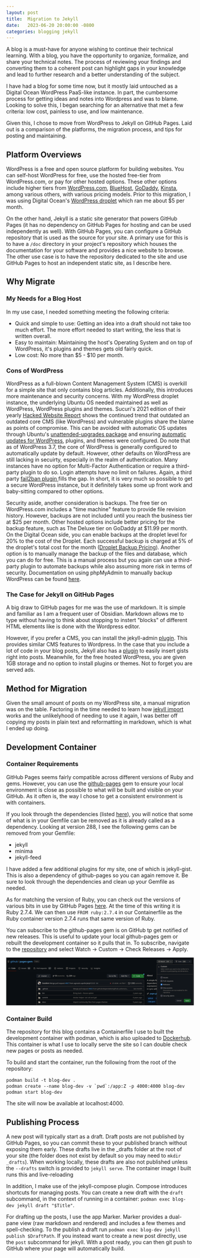 ```yaml
---
layout: post
title:  Migration to Jekyll
date:   2023-06-20 20:00:00 -0800
categories: blogging jekyll
---
```

A blog is a must-have for anyone wishing to continue their technical learning. With a blog, you have the opportunity to organize, formalize, and share your technical notes. The process of reviewing your findings and converting them to a coherent post can highlight gaps in your knowledge and lead to further research and a better understanding of the subject.
  
I have had a blog for some time now, but it mostly laid untouched as a Digital Ocean WordPress PaaS-like instance. In part, the cumbersome process for getting ideas and notes into Wordpress and was to blame. Looking to solve this, I began searching for an alternative that met a few criteria: low cost, painless to use, and low maintenance. 

Given this, I chose to move from WordPress to Jekyll on GitHub Pages. Laid out is a comparison of the platforms, the migration process, and tips for posting and maintaining.

## Platform Overviews

WordPress is a free and open source platform for building websites. You can self-host WordPress for free, use the hosted free-tier from WordPress.com, or pay for other hosted options. These other options include higher tiers from [WordPress.com](https://wordpress.com/pricing/), [BlueHost](https://www.bluehost.com/web-hosting/signup), [GoDaddy](https://www.godaddy.com/hosting/wordpress-hosting), [Kinsta](https://www.godaddy.com/hosting/wordpress-hosting), among various others, with various pricing models. Prior to this migration, I was using Digital Ocean's [WordPress droplet](https://marketplace.digitalocean.com/apps/wordpress) which ran me about $5 per month.

On the other hand, Jekyll is a static site generator that powers GitHub Pages (it has no dependency on GitHub Pages for hosting and can be used independently as well). With GitHub Pages, you can configure a GitHub repository that is used as the source for your site. A primary use for this is to have a `/doc` directory in your project's repository which houses the documentation for your software and provides a nice website to browse. The other use case is to have the repository dedicated to the site and use GitHub Pages to host an independent static site, as I describe here.

## Why Migrate

### My Needs for a Blog Host

In my use case, I needed something meeting the following criteria:

* Quick and simple to use: Getting an idea into a draft should not take too much effort. The more effort needed to start writing, the less that is written overall.
* Easy to maintain: Maintaining the host's Operating System and on top of WordPress, it's plugins and themes gets old fairly quick.
* Low cost: No more than \$5 - \$10 per month.

### Cons of WordPress

WordPress as a full-blown Content Management System (CMS) is overkill for a simple site that only contains blog articles. Additionally, this introduces more maintenance and security concerns. With my WordPress droplet instance, the underlying Ubuntu OS needed maintained as well as WordPress, WordPress plugins and themes. Sucuri's 2021 edition of their yearly [Hacked Website Report](https://sucuri.net/reports/2021-hacked-website-report/) shows the continued trend that outdated an outdated core CMS (like WordPress) and vulnerable plugins share the blame as points of compromise. This can be avoided with automatic OS updates through Ubuntu's [unattended-upgrades package](https://help.ubuntu.com/community/AutomaticSecurityUpdates) and ensuring [automatic updates for WordPress](https://wordpress.org/documentation/article/configuring-automatic-background-updates/), plugins, and themes were configured. Do note that as of WordPress 3.7, the core of WordPress is generally configured to automatically update by default. However, other defaults on WordPress are still lacking in secuirty, especially in the realm of authentication. Many instances have no option for Multi-Factor Authentication or require a third-party plugin to do so. Login attempts have no limit on failures. Again, a third party [fail2ban plugin ](https://wordpress.org/plugins/wp-fail2ban/) fills the gap. In short, it is very much so possible to get a secure WordPress instance, but it definitely takes some up front work and baby-sitting compared to other options.

Security aside, another consideration is backups. The free tier on WordPress.com includes a "time machine" feature to provide file revision history. However, backups are not included until you reach the business tier at \$25 per month. Other hosted options include better pricing for the backup feature, such as The Deluxe tier on GoDaddy at \$11.99 per month. On the Digital Ocean side, you can enable backups at the droplet level for 20% to the cost of the Droplet. Each successful backup is charged at 5% of the droplet's total cost for the month ([Droplet Backup Pricing](https://docs.digitalocean.com/products/images/backups/details/pricing/)). Another option is to manually manage the backup of the files and database, which you can do for free. This is a manual process but you again can use a third-party plugin to automate backups while also assuming more risk in terms of security. Documentation on using phpMyAdmin to manually backup WordPress can be found [here](https://wordpress.org/documentation/article/wordpress-backups/).

### The Case for Jekyll on GitHub Pages

A big draw to GitHub pages for me was the use of markdown. It is simple and familiar as I am a frequent user of Obsidian. Markdown allows me to type without having to think about stopping to instert "blocks" of different HTML elements like is done with the Wordpress editor.

However, if you prefer a CMS, you can install the jekyll-admin [plugin](https://github.com/jekyll/jekyll-admin). This provides similar CMS features to Wordpress. In the case that you include a lot of code in your blog posts, Jekyll also has a [plugin](https://github.com/jekyll/jekyll-gist) to easily insert gists right into posts. Meanwhile, for the free hosted WordPress, you are given 1GB storage and no option to install plugins or themes. Not to forget you are served ads.

## Method for Migration

Given the small amount of posts on my WordPress site, a manual migration was on the table. Factoring in the time needed to learn how [jekyll import](https://github.com/jekyll/jekyll-import) works and the unlikelyhood of needing to use it again, I was better off copying my posts in plain text and reformatting in markdown, which is what I ended up doing.

## Development Container

### Container Requirements

GitHub Pages seems fairly compatible across different versions of Ruby and gems. However, you can use the [github-pages](https://docs.github.com/en/pages/setting-up-a-github-pages-site-with-jekyll/creating-a-github-pages-site-with-jekyll) gem to ensure your local environment is close as possible to what will be built and visible on your GitHub. As it often is, the way I chose to get a consistent environment is with containers.

If you look through the dependencies (listed [here](https://rubygems.org/gems/github-pages)), you will notice that some of what is in your Gemfile can be removed as it is already called as a dependency. Looking at version 288, I see the following gems can be removed from your Gemfile:

* jekyll
* minima
* jekyll-feed

I have added a few additional plugins for my site, one of which is jekyll-gist. This is also a dependency of github-pages so you can again remove it. Be sure to look through the dependencies and clean up your Gemfile as needed.

As for matching the version of Ruby, you can check out the versions of various bits in use by GitHub Pages [here](https://pages.github.com/versions/). At the time of this writing it is Ruby 2.7.4. We can then use `FROM ruby:2.7.4` in our Containerfile as the Ruby container version 2.7.4 runs that same version of Ruby.

You can subscribe to the github-pages gem is on GitHub tp get notified of new releases. This is useful to update your local github-pages gem or rebuilt the development container so it pulls that in. To subscribe, navigate to the [repository](https://github.com/github/pages-gem) and select Watch -> Custom -> Check Releases -> Apply.

![GitHub-Pages Release Subscription](../assets/images/github-pages-release-subscription.png)

### Container Build

The repository for this blog contains a Containerfile I use to built the development container with podman, which is also uploaded to [Dockerhub](https://hub.docker.com/r/ldavidson12/jekyll-blog-dev). This container is what I use to locally serve the site so I can double check new pages or posts as needed.

To build and start the container, run the following from the root of the repository:

```
podman build -t blog-dev .
podman create --name blog-dev -v `pwd`:/app:Z -p 4000:4000 blog-dev
podman start blog-dev
```

The site will now be available at localhost:4000.

## Publishing Process

A new post will typically start as a draft. Draft posts are not published by GitHub Pages, so you can commit these to your published branch without exposing them early. These drafts live in the _drafts folder at the root of your site (the folder does not exist by default so you may need to `mkdir _drafts`). When working locally, these drafts are also not published unless the `--drafts` switch is provided to `jekyll serve`. The container image I built runs this and live-reloading

In addition, I make use of the jekyll-compose plugin. Compose introduces shortcuts for managing posts. You can create a new draft with the `draft` subcommand, in the context of running in a container: `podman exec blog-dev jekyll draft "$Title"`.

For drafting up the posts, I use the app Marker. Marker provides a dual-pane view (raw markdown and rendered) and includes a few themes and spell-checking. To the publish a draft run `podman exec blog-dev jekyll publish $DraftPath`. If you instead want to create a new post directly, use the `post` subcommand for jekyll. With a post ready, you can then git push to GitHub where your page will automatically build.
